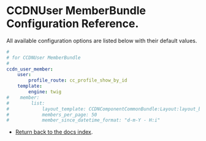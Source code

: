 CCDNUser MemberBundle Configuration Reference.
==============================================

All available configuration options are listed below with their default values.

``` yml
#
# for CCDNUser MemberBundle    
#
ccdn_user_member:
    user:
        profile_route: cc_profile_show_by_id 
    template:
        engine: twig
#    member:
#        list:
#            layout_template: CCDNComponentCommonBundle:Layout:layout_body_left.html.twig
#            members_per_page: 50
#            member_since_datetime_format: "d-m-Y - H:i"

```

- [Return back to the docs index](index.md).
